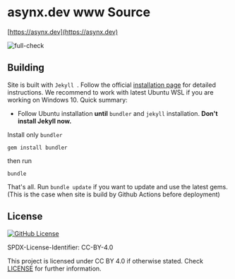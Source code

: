 # asynx.dev www Source

[https://asynx.dev](https://asynx.dev)

![full-check](https://github.com/asynx-dev/www/workflows/full-check/badge.svg)

## Building

Site is built with `Jekyll `. Follow the official [installation page](https://jekyllrb.com/docs/installation/)
for detailed instructions. We recommend to work with latest Ubuntu WSL if you
are working on Windows 10. Quick summary:

* Follow Ubuntu installation **until** `bundler` and `jekyll` installation.
  **Don't install Jekyll now.**

Install only `bundler`

```text
gem install bundler
```

then run

```text
bundle
```

That's all. Run `bundle update` if you want to update and use the latest gems.
(This is the case when site is build by Github Actions before deployment)

## License

[![GitHub License](https://img.shields.io/github/license/asynx-dev/www.svg?style=flat)](https://creativecommons.org/licenses/by/4.0/)

SPDX-License-Identifier: CC-BY-4.0

This project is licensed under CC BY 4.0 if otherwise stated.
Check [LICENSE](LICENSE) for further information.
